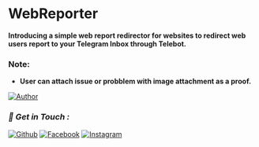 # WebReporter
**Introducing a simple web report redirector for websites to redirect web users report to your Telegram Inbox through Telebot.**

### Note:
- **User can attach issue or probblem with image attachment as a proof.**

[![Author](https://img.shields.io/badge/Author-SAMIR-blue)](https://github.com/notsopreety)

### *📡 Get in Touch :*
[![Github](https://img.shields.io/badge/Github-525252?style=for-the-badge&logo=github)](https://github.com/notsopreety)
[![Facebook](https://img.shields.io/badge/Facebook-3b5998?style=for-the-badge&logo=facebook)](https://fb.com/dev.samir.xyz)
[![Instagram](https://img.shields.io/badge/Instagram-8a3ab9?style=for-the-badge&logo=instagram)](https://www.instagram.com/notsopreetyy)
